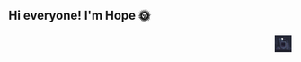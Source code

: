 <h2 align="left">Hi everyone! I'm Hope 🌞</h2>

###

<img align="right" height="30vw" width="30vw" src="https://raw.githubusercontent.com/DamianSuess/DamianSuess/master/images/NightCoding.gif"  />

###
